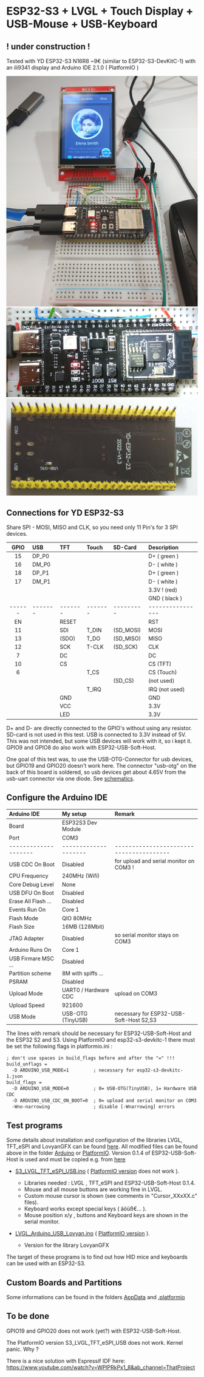 # ESP32-S3 + LVGL + Touch Display + USB-Mouse + USB-Keyboard

## ! under construction !

Tested with YD ESP32-S3 N16R8 ~9€ (similar to ESP32-S3-DevKitC-1) with an ili9341 display and Arduino IDE 2.1.0 ( PlatformIO )

![LVGL](pictures/Board_LVGL.jpg)
![Headless](pictures/Board_Headless_small.jpg)
![Back](pictures/Board_Back_02.jpg)

## Connections for YD ESP32-S3 

Share SPI - MOSI, MISO and CLK, so you need only 11 Pin's for 3 SPI devices.

| GPIO | USB   | TFT   | Touch | SD-Card | Description    |
| :--: | :---- | :---- | :---- | :------ | :------------- |
| 15   | DP_P0 |       |       |         | D+  ( green )  |
| 16   | DM_P0 |       |       |         | D-  ( white )  |
| 18   | DP_P1 |       |       |         | D+  ( green )  |
| 17   | DM_P1 |       |       |         | D-  ( white )  |
|      |       |       |       |         | 3.3V !  (red)  |
|      |       |       |       |         | GND ( black )  |
|------|-------|-------|-------|---------|----------------|
| EN   |       | RESET |       |         | RST            |
| 11   |       | SDI   | T_DIN |(SD_MOSI)| MOSI           |
| 13   |       |(SDO)  | T_DO  |(SD_MISO)| MISO           |
| 12   |       | SCK   | T-CLK |(SD_SCK) | CLK            |
|  7   |       | DC    |       |         | DC             |
| 10   |       | CS    |       |         | CS  (TFT)      |
|  6   |       |       | T_CS  |         | CS  (Touch)    |
|      |       |       |       | (SD_CS) | (not used)     |
|      |       |       | T_IRQ |         | IRQ (not used) |
|      |       | GND   |       |         | GND            |
|      |       | VCC   |       |         | 3.3V           |
|      |       | LED   |       |         | 3.3V           |

D+ and D- are directly connected to the GPIO's without using any resistor. SD-card is not used in this test. USB is connected to 3.3V instead of 5V. This was not intended, but some USB devices will work with it, so i kept it. GPIO9 and GPIO8 do also work with ESP32-USB-Soft-Host. 

One goal of this test was, to use the USB-OTG-Connector for usb devices, but GPIO19 and GPIO20 doesn't work here. The connector "usb-otg" on the back of this board is soldered, so usb devices get about 4.65V from the usb-uart connector via one diode. See [schematics](schematics/).

## Configure the Arduino IDE

| Arduino IDE         | My setup             | Remark |
| :------------------ | :------------------- | :- |
| Board               | ESP32S3 Dev Module   | |
| Port                | COM3                 | |
| --------------------| -------------------- | --------------------------------------- |
| USB CDC On Boot     | Disabled             | for upload and serial monitor on COM3 ! |
| CPU Frequency       | 240MHz (Wifi)        | |
| Core Debug Level    | None                 | |
| USB DFU On Boot     | Disabled             | |
| Erase All Flash ... | Disabled             | |
| Events Run On       | Core 1               | |
| Flash Mode          | QIO 80MHz            | |
| Flash Size          | 16MB (128Mbit)       | |
| JTAG Adapter        | Disabled             | so serial monitor stays on COM3 |
| Arduino Runs On     | Core 1               | |
| USB Firmare MSC ... | Disabled             | |
| Partition scheme    | 8M with spiffs ...   | |
| PSRAM               | Disabled             | |
| Upload Mode         | UART0 / Hardware CDC | upload on COM3 |
| Upload Speed        | 921600               | |
| USB Mode            | USB-OTG (TinyUSB)    | necessary for ESP32-USB-Soft-Host S2,S3 |

The lines with remark should be necessary for ESP32-USB-Soft-Host and the ESP32 S2 and S3. Using PlatformIO and esp32-s3-devkitc-1 there must be set the following flags in platformio.ini :
```
; don't use spaces in build_flags before and after the "=" !!!
build_unflags = 
  -D ARDUINO_USB_MODE=1         ; necessary for esp32-s3-devkitc-1.json
build_flags =
  -D ARDUINO_USB_MODE=0         ; 0= USB-OTG(TinyUSB), 1= Hardware USB CDC
  -D ARDUINO_USB_CDC_ON_BOOT=0  ; 0= upload and serial monitor on COM3
  -Wno-narrowing                ; disable [-Wnarrowing] errors 
```  

## Test programs

Some details about installation and configuration of the libraries LVGL, TFT_eSPI and LovyanGFX can be found [here](https://github.com/mboehmerm/Touch-Display-ili9341-320x240). All modified files can be found above in the folder [Arduino](Arduino/) or [PlatformIO](PlatformIO/). Version 0.1.4 of ESP32-USB-Soft-Host is used and must be copied e.g. from [here](PlatformIO/S3_LVGL_LovyanGFX_USB/.pio/libdeps/esp32-s3-devkitc-1/ESP32-USB-Soft-Host-main/)


- [S3_LVGL_TFT_eSPI_USB.ino](Arduino/S3_LVGL_TFT_eSPI_USB) ( [PlatformIO version](PlatformIO/S3_LVGL_TFT_eSPI_USB) does not work ).
  - Libraries needed : LVGL , TFT_eSPI and ESP32-USB-Soft-Host 0.1.4.
  - Mouse and all mouse buttons are working fine in LVGL.
  - Custom mouse cursor is shown (see comments in "Cursor_XXxXX.c" files).
  - Keyboard works except special keys ( äöüß€... ).
  - Mouse position x/y , buttons and Keyboard keys are shown in the serial monitor.
  
- [LVGL_Arduino_USB_Lovyan.ino](Arduino/S3_LVGL_Lovyan_USB) ( [PlatformIO version](PlatformIO/S3_LVGL_LovyanGFX_USB) ).
  - Version for the library LovyanGFX

The target of these programs is to find out how HID mice and keyboards can be used with an ESP32-S3. 

## Custom Boards and Partitions

Some informations can be found in the folders [AppData](AppData/) and [.platformio ](.platformio/)

## To be done

GPIO19 and GPIO20 does not work (yet?) with ESP32-USB-Soft-Host.

The PlatformIO version S3_LVGL_TFT_eSPI_USB does not work. Kernel panic. Why ?

There is a nice solution with Espressif IDF here: 
https://www.youtube.com/watch?v=WPlPRkPx1_8&ab_channel=ThatProject


